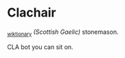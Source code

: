 # Clachair

<sub>[wiktionary](https://en.wiktionary.org/wiki/clachair)</sub>
_(Scottish Gaelic)_ stonemason.

CLA bot you can sit on.
